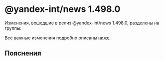 # @yandex-int/news 1.498.0

<!-- ЧЕЛОВЕЧЕСКОЕ ВСТУПЛЕНИЕ -->

Изменения, вошедшие в релиз @yandex-int/news 1.498.0, разделены на группы:

Все важные изменения подробно описаны [ниже](#Пояснения).

## Пояснения


